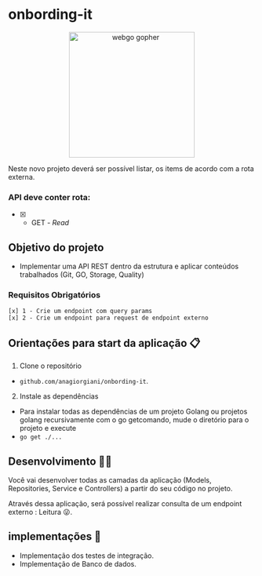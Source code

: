# onbording-it

<p align="center"><img src="https://user-images.githubusercontent.com/1092882/60883564-20142380-a268-11e9-988a-d98fb639adc6.png" alt="webgo gopher" width="256px"/></p>

Neste novo projeto deverá ser possível listar, os items de acordo com a rota externa.</br>

### API deve conter rota:

- [x] - GET - _Read_


## Objetivo do projeto

- Implementar uma API REST dentro da estrutura e aplicar conteúdos trabalhados (Git, GO, Storage, Quality)

### Requisitos Obrigatórios<br>

    [x] 1 - Crie um endpoint com query params
    [x] 2 - Crie um endpoint para request de endpoint externo


## Orientações para start da aplicação 📋

1. Clone o repositório

- `github.com/anagiorgiani/onbording-it`.

2. Instale as dependências

- Para instalar todas as dependências de um projeto Golang ou projetos golang recursivamente com o go getcomando, mude o diretório para o projeto e execute
- `go get ./...`

## Desenvolvimento 👩‍💻

Você vai desenvolver todas as camadas da aplicação (Models, Repositories, Service e Controllers) a partir do seu código no projeto.

Através dessa aplicação, será possível realizar consulta de um endpoint externo : Leitura 😜.

## implementações 💯

- Implementação dos testes de integração.
- Implementação de Banco de dados.

